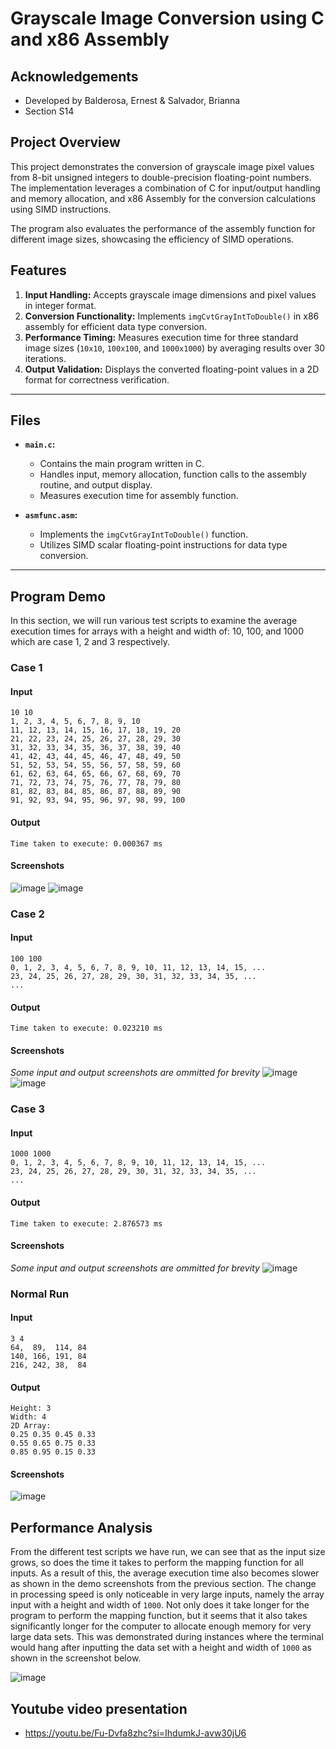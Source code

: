 # Grayscale Image Conversion using C and x86 Assembly

## Acknowledgements
- Developed by Balderosa, Ernest & Salvador, Brianna
- Section S14

## Project Overview
This project demonstrates the conversion of grayscale image pixel values from 8-bit unsigned integers to double-precision floating-point numbers. The implementation leverages a combination of C for input/output handling and memory allocation, and x86 Assembly for the conversion calculations using SIMD instructions. 

The program also evaluates the performance of the assembly function for different image sizes, showcasing the efficiency of SIMD operations.

## Features
1. **Input Handling:** Accepts grayscale image dimensions and pixel values in integer format.
2. **Conversion Functionality:** Implements `imgCvtGrayIntToDouble()` in x86 assembly for efficient data type conversion.
3. **Performance Timing:** Measures execution time for three standard image sizes (`10x10`, `100x100`, and `1000x1000`) by averaging results over 30 iterations.
4. **Output Validation:** Displays the converted floating-point values in a 2D format for correctness verification.

---

## Files
- **`main.c`:**
  - Contains the main program written in C.
  - Handles input, memory allocation, function calls to the assembly routine, and output display.
  - Measures execution time for assembly function.

- **`asmfunc.asm`:**
  - Implements the `imgCvtGrayIntToDouble()` function.
  - Utilizes SIMD scalar floating-point instructions for data type conversion.

---

## Program Demo
In this section, we will run various test scripts to examine the average execution times for arrays with a height and width of: 10, 100, and 1000 which are case 1, 2 and 3 respectively.

### Case 1
#### Input
```
10 10
1, 2, 3, 4, 5, 6, 7, 8, 9, 10
11, 12, 13, 14, 15, 16, 17, 18, 19, 20
21, 22, 23, 24, 25, 26, 27, 28, 29, 30
31, 32, 33, 34, 35, 36, 37, 38, 39, 40
41, 42, 43, 44, 45, 46, 47, 48, 49, 50
51, 52, 53, 54, 55, 56, 57, 58, 59, 60
61, 62, 63, 64, 65, 66, 67, 68, 69, 70
71, 72, 73, 74, 75, 76, 77, 78, 79, 80
81, 82, 83, 84, 85, 86, 87, 88, 89, 90
91, 92, 93, 94, 95, 96, 97, 98, 99, 100
```

#### Output
```
Time taken to execute: 0.000367 ms
```

#### Screenshots
![image](https://github.com/user-attachments/assets/81bf4965-11ba-438e-be2e-1ff30999c418)
![image](https://github.com/user-attachments/assets/6296b019-07da-4227-ba75-8748497caf5f)

### Case 2
#### Input
```
100 100
0, 1, 2, 3, 4, 5, 6, 7, 8, 9, 10, 11, 12, 13, 14, 15, ...
23, 24, 25, 26, 27, 28, 29, 30, 31, 32, 33, 34, 35, ...
...
```

#### Output
```
Time taken to execute: 0.023210 ms
```

#### Screenshots
*Some input and output screenshots are ommitted for brevity*
![image](https://github.com/user-attachments/assets/9553a292-335a-486c-a999-7129ea5b79ad)
![image](https://github.com/user-attachments/assets/79b24158-62fe-4206-b7c1-61d1a6fede9b)

### Case 3
#### Input
```
1000 1000
0, 1, 2, 3, 4, 5, 6, 7, 8, 9, 10, 11, 12, 13, 14, 15, ...
23, 24, 25, 26, 27, 28, 29, 30, 31, 32, 33, 34, 35, ...
...
```

#### Output
```
Time taken to execute: 2.876573 ms
```

#### Screenshots
*Some input and output screenshots are ommitted for brevity*
![image](https://github.com/user-attachments/assets/90705c65-eaae-49ab-b8f3-af5936fa5683)

### Normal Run
#### Input
```
3 4
64,  89,  114, 84
140, 166, 191, 84
216, 242, 38,  84
```

#### Output
```
Height: 3
Width: 4
2D Array:
0.25 0.35 0.45 0.33
0.55 0.65 0.75 0.33
0.85 0.95 0.15 0.33
```

#### Screenshots
![image](https://github.com/user-attachments/assets/44273fdc-1b02-4b54-a5cf-acdd3e62af92)

## Performance Analysis
From the different test scripts we have run, we can see that as the input size grows, so does the time it takes to perform the mapping function for all inputs. As a result of this, the average execution time also becomes slower as shown in the demo screenshots from the previous section. The change in processing speed is only noticeable in very large inputs, namely the array input with a height and width of `1000`. Not only does it take longer for the program to perform the mapping function, but it seems that it also takes significantly longer for the computer to allocate enough memory for very large data sets. This was demonstrated during instances where the terminal would hang after inputting the data set with a height and width of `1000` as shown in the screenshot below.

![image](https://github.com/user-attachments/assets/fafce8af-a084-4462-a574-1bb1fac3e090)

## Youtube video presentation
- https://youtu.be/Fu-Dvfa8zhc?si=IhdumkJ-avw30jU6
